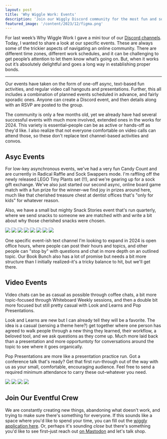 ```yaml
---
layout: post
title: 'Why Wiggle Work: Events'
description: 'Join our Wiggly Discord community for the most fun and sometimes weirdest async and live events.'
featured_image: '/content/2023/12/figma.png'
---
```

For last week’s Why Wiggle Work I gave a mini tour of our [Discord channels](https://jonitrythall.com/why-wiggle-work-channels). Today, I wanted to share a look at our specific events. These are always some of the trickier aspects of navigating an online community. There are different time zones, different work schedules, and it can be challenging to get people’s attention to let them know what’s going on. But, when it works out it’s absolutely delightful and goes a long way in establishing proper bonds. 

<hr />

Our events have taken on the form of one-off async, text-based fun activities, and regular video call hangouts and presentations. Further, this all includes a combination of planned events scheduled in advance, and fairly sporadic ones. Anyone can create a Discord event, and then details along with an RSVP are posted to the group.  

The community is only a few months old, yet we already have had several successful events with much more involved, extended ones in the works for 2024. This variety is essential–people can be as active or hands-off as they'd like. I also realize that not everyone comfortable on video calls can attend those, so these don't replace text channel-based activities and convos. 

## Asyc Events 
For low-key asynchronous events, we've had a very fun Candy Count and are currently in Radical Raffle and Sock Swappers mode. I'm raffling off the newly released LEGO Tiny Plants set (!!), and we're gearing up for a sock gift exchange. We've also just started our second async, online board game match with a fun prize for the winner–we find joy in prizes around here, much like that cherished treasure chest at dentist offices that's "only for kids" for whatever reason. 

Also, we have a small but mighty Snack Stories event that's run quarterly, where we send snacks to someone we are matched with and write a bit about why those cherished snacks were chosen. 

<div class="gallery" data-columns="2">
  <img src="/content/2023/12/candy.png">
  <img src="/content/2023/12/dogs.JPG">
  <img src="/content/2023/12/game.png">
  <img src="/content/2023/12/lego.jpg">
  <img src="/content/2023/12/office.png">
  <img src="/content/2023/12/raffle.png">
  <img src="/content/2023/12/socks.png">
  <img src="/content/2023/12/snacks.png">
</div>

One specific event-ish text channel I'm looking to expand in 2024 is open office hours, where people can post their hours and topics, and other people can "stop by" with questions and chat in more depth on an outlined topic. Our Book Bunch also has a lot of promise but needs a bit more structure than I initially realized–it's a tricky balance to hit, but we'll get there.  

## Video Events 
Video chats can be as casual as possible through coffee chats, a bit more topic-focused through Whiteboard Weekly sessions, and then a double bit more focused but still pretty casual with Look and Learns and Pop Presentations. 

Look and Learns are new but I can already tell they will be a favorite. The idea is a casual (sensing a theme here?) get together where one person has agreed to walk people through a new thing they learned, their workflow, a beloved tool, and we ask questions as they come up. Much more laid back than a presentation and more opportuntoty for conversations around the topic to see where it goes organically.

Pop Presentations are more like a presentation practice run. Got a conference talk that's ready? Get that first run-through out of the way with us as your small, comfortable, encouraging audience. Feel free to send a required minimum attendance to carry these out–whatever you need. 

<div class="gallery" data-columns="2">
  <img src="/content/2023/12/figma.png">
  <img src="/content/2023/12/whiteboard.png">
  <img src="/content/2023/12/coffee.png">
  <img src="/content/2023/12/pop-pres.png">
</div>

## Join Our Eventful Crew
We are constantly creating new things, abandoning what doesn't work, and trying to make sure there's something for everyone. If this sounds like a space where you'd like to spend your time, you can fill out the [wiggly application here](https://wiggle.work). Or, perhaps it's sounding *close* but there's something you'd like to see first–just reach out [on Mastodon](https://mastodon.yupgup.com/@joni) and let's talk shop. 


